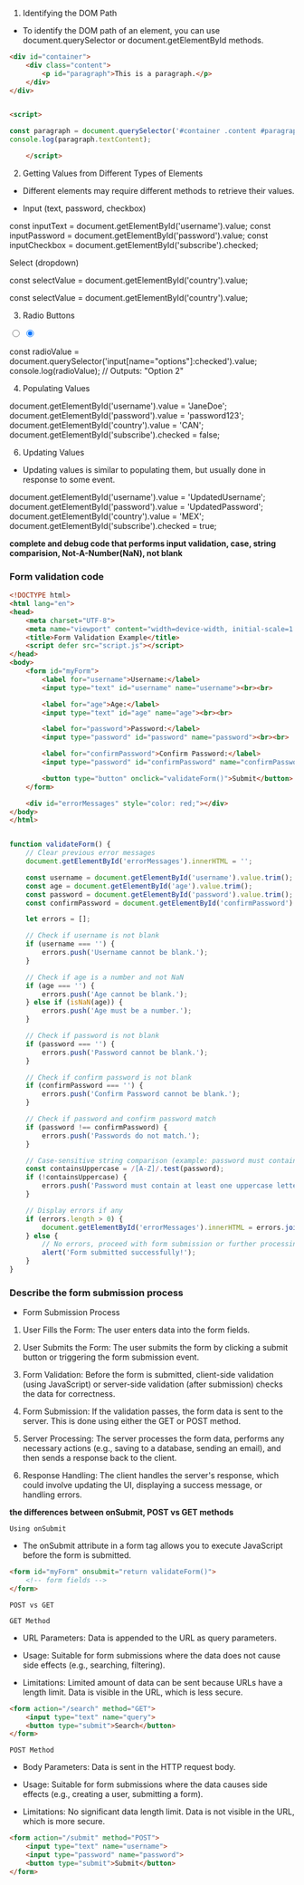 1. Identifying the DOM Path

- To identify the DOM path of an element, you can use document.querySelector or document.getElementById methods.

```html
<div id="container">
    <div class="content">
        <p id="paragraph">This is a paragraph.</p>
    </div>
</div>


<script>

const paragraph = document.querySelector('#container .content #paragraph');
console.log(paragraph.textContent);

    </script>

```

2. Getting Values from Different Types of Elements

- Different elements may require different methods to retrieve their values.

- Input (text, password, checkbox)

const inputText = document.getElementById('username').value;
const inputPassword = document.getElementById('password').value;
const inputCheckbox = document.getElementById('subscribe').checked;



Select (dropdown)

const selectValue = document.getElementById('country').value;

const selectValue = document.getElementById('country').value;


3. Radio Buttons

<input type="radio" id="option1" name="options" value="Option 1">
<input type="radio" id="option2" name="options" value="Option 2" checked>


const radioValue = document.querySelector('input[name="options"]:checked').value;
console.log(radioValue); // Outputs: "Option 2"


4. Populating Values

document.getElementById('username').value = 'JaneDoe';
document.getElementById('password').value = 'password123';
document.getElementById('country').value = 'CAN';
document.getElementById('subscribe').checked = false;


6. Updating Values

- Updating values is similar to populating them, but usually done in response to some event.

document.getElementById('username').value = 'UpdatedUsername';
document.getElementById('password').value = 'UpdatedPassword';
document.getElementById('country').value = 'MEX';
document.getElementById('subscribe').checked = true;



**complete and debug code that performs input validation, case, string comparision, Not-A-Number(NaN), not blank**

### Form validation code


```html
<!DOCTYPE html>
<html lang="en">
<head>
    <meta charset="UTF-8">
    <meta name="viewport" content="width=device-width, initial-scale=1.0">
    <title>Form Validation Example</title>
    <script defer src="script.js"></script>
</head>
<body>
    <form id="myForm">
        <label for="username">Username:</label>
        <input type="text" id="username" name="username"><br><br>

        <label for="age">Age:</label>
        <input type="text" id="age" name="age"><br><br>

        <label for="password">Password:</label>
        <input type="password" id="password" name="password"><br><br>

        <label for="confirmPassword">Confirm Password:</label>
        <input type="password" id="confirmPassword" name="confirmPassword"><br><br>

        <button type="button" onclick="validateForm()">Submit</button>
    </form>

    <div id="errorMessages" style="color: red;"></div>
</body>
</html>



```

```js
function validateForm() {
    // Clear previous error messages
    document.getElementById('errorMessages').innerHTML = '';

    const username = document.getElementById('username').value.trim();
    const age = document.getElementById('age').value.trim();
    const password = document.getElementById('password').value.trim();
    const confirmPassword = document.getElementById('confirmPassword').value.trim();

    let errors = [];

    // Check if username is not blank
    if (username === '') {
        errors.push('Username cannot be blank.');
    }

    // Check if age is a number and not NaN
    if (age === '') {
        errors.push('Age cannot be blank.');
    } else if (isNaN(age)) {
        errors.push('Age must be a number.');
    }

    // Check if password is not blank
    if (password === '') {
        errors.push('Password cannot be blank.');
    }

    // Check if confirm password is not blank
    if (confirmPassword === '') {
        errors.push('Confirm Password cannot be blank.');
    }

    // Check if password and confirm password match
    if (password !== confirmPassword) {
        errors.push('Passwords do not match.');
    }

    // Case-sensitive string comparison (example: password must contain at least one uppercase letter)
    const containsUppercase = /[A-Z]/.test(password);
    if (!containsUppercase) {
        errors.push('Password must contain at least one uppercase letter.');
    }

    // Display errors if any
    if (errors.length > 0) {
        document.getElementById('errorMessages').innerHTML = errors.join('<br>');
    } else {
        // No errors, proceed with form submission or further processing
        alert('Form submitted successfully!');
    }
}


```


### Describe the form submission process

- Form Submission Process


1. User Fills the Form: The user enters data into the form fields.

2. User Submits the Form: The user submits the form by clicking a submit button or triggering the form submission event.

3. Form Validation: Before the form is submitted, client-side validation (using JavaScript) or server-side validation (after submission) checks the data for correctness.

4. Form Submission: If the validation passes, the form data is sent to the server. This is done using either the GET or POST method.

5. Server Processing: The server processes the form data, performs any necessary actions (e.g., saving to a database, sending an email), and then sends a response back to the client.

6. Response Handling: The client handles the server's response, which could involve updating the UI, displaying a success message, or handling errors.

**the differences between onSubmit, POST vs GET methods**

`Using onSubmit`


- The onSubmit attribute in a form tag allows you to execute JavaScript before the form is submitted.

```html
<form id="myForm" onsubmit="return validateForm()">
    <!-- form fields -->
</form>


```

`POST vs GET`

`GET Method`

- URL Parameters: Data is appended to the URL as query parameters.

- Usage: Suitable for form submissions where the data does not cause side effects (e.g., searching, filtering).

- Limitations: Limited amount of data can be sent because URLs have a length limit. Data is visible in the URL, which is less secure.

```html
<form action="/search" method="GET">
    <input type="text" name="query">
    <button type="submit">Search</button>
</form>


```

`POST Method`

- Body Parameters: Data is sent in the HTTP request body.

- Usage: Suitable for form submissions where the data causes side effects (e.g., creating a user, submitting a form).

- Limitations: No significant data length limit. Data is not visible in the URL, which is more secure.

```html
<form action="/submit" method="POST">
    <input type="text" name="username">
    <input type="password" name="password">
    <button type="submit">Submit</button>
</form>


```